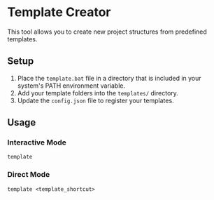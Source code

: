 # Template Creator

This tool allows you to create new project structures from predefined templates.

## Setup

1.  Place the `template.bat` file in a directory that is included in your system's PATH environment variable.
2.  Add your template folders into the `templates/` directory.
3.  Update the `config.json` file to register your templates.

## Usage

### Interactive Mode

```
template
```

### Direct Mode

```
template <template_shortcut>
```

